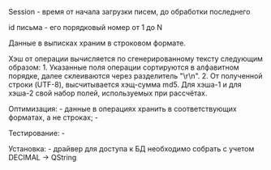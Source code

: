 Session - время от начала загрузки писем, до обработки последнего

id письма - его порядковый номер от 1 до N

Данные в выписках храним в строковом формате.

Хэш от операции вычисляется по сгенерированному тексту следующим образом:
	1. Указанные поля операции сортируются в алфавитном порядке, далее склеиваются через разделитель "\r\n".
	2. От полученной строки (UTF-8), высчитывается хэщ-сумма md5.
	Для хэша-1 и для хэша-2 свой набор полей, используемых при рассчётах.


Оптимизация:
	- данные в операциях хранить в соответствующих форматах, а не строках;
	- 

Тестирование:
	-
	
Установка:
	- драйвер для доступа к БД необходимо собрать с учетом DECIMAL -> QString
	